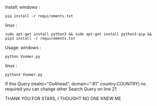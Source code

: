 Install:
windows :
	
    pip install -r requirements.txt
	
linux :
	
    sudo apt-get install python3 && sudo apt-get install python3-pip && pip3 install -r requirements.txt
Usage:
	windows :
	
	python Voomer.py
	
linux   :
	
	python3 Voomer.py

If this Query (realm="GoAhead", domain=":81" country:COUNTRY) no required you can change other Search Query on line 21

THANK YOU FOR STARS, I THOUGHT NO ONE KNEW ME
